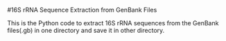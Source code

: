 #16S rRNA Sequence Extraction from GenBank Files

This is the Python code to extract 16S rRNA sequences from the GenBank files(.gb) in one directory and save it in other directory.
